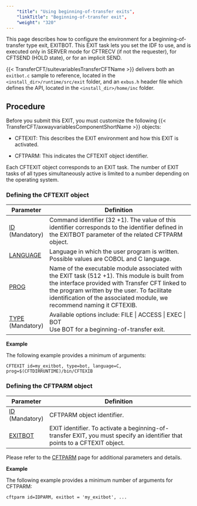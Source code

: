 ```yaml
---
    "title": "Using beginning-of-transfer exits",
    "linkTitle": "Beginning-of-transfer exit",
    "weight": "320"
---
```

This page describes how to configure the environment for a beginning-of-transfer
type exit, EXITBOT. This EXIT task lets you set the IDF to use, and is executed only in SERVER mode for CFTRECV (if not the requester), for CFTSEND (HOLD state), or for an implicit SEND.

{{< TransferCFT/suitevariablesTransferCFTName  >}} delivers both an `exitbot.c` sample to reference, located in the `<install_dir>/runtime/src/exit` folder, and an `exbus.h` header file which defines the API, located in the `<install_dir>/home/inc` folder.

<span id="Transfer_state"></span><span id="Title"></span><span id="Configuring_the_environment__End_of_transfer_exit"></span>

Procedure
---------

Before you submit this EXIT, you must customize the following
{{< TransferCFT/axwayvariablesComponentShortName  >}} objects:

- CFTEXIT: This describes the EXIT environment and how this
    EXIT is activated.

<!-- -->

- CFTPARM: This indicates the CFTEXIT object identifier.

Each CFTEXIT object corresponds to an EXIT task. The number of EXIT
tasks of all types simultaneously active is limited to a number depending
on the operating system.

<span id="Defining_the_CFTEXIT_object"></span>

### Defining the CFTEXIT object


| Parameter | Definition |
| --- | --- |
| [ID](../../../c_intro_userinterfaces/command_summary/parameter_intro/id) <br/> (Mandatory) | Command identifier (32 +1). The value of this identifier corresponds to the identifier defined in the EXITBOT parameter of the related CFTPARM object. |
| [LANGUAGE](../../../c_intro_userinterfaces/command_summary/parameter_intro/language) | Language in which the user program is written. Possible values are COBOL and C language. |
| [PROG](../../../c_intro_userinterfaces/command_summary/parameter_intro/prog)  | Name of the executable module associated with the EXIT task (512 +1). This module is built from the interface provided with Transfer CFT linked to the program written by the user. To facilitate identification of the associated module, we recommend naming it CFTEXIB. |
| [TYPE](../../../c_intro_userinterfaces/command_summary/parameter_intro/type) <br/> (Mandatory) | Available options include: FILE &#124; ACCESS &#124; EXEC &#124; BOT<br/> Use BOT for a beginning-of-transfer exit. |


****Example****

The following example provides a minimum of arguments:

```
CFTEXIT id=my_exitbot, type=bot, language=C, prog=$(CFTDIRRUNTIME)/bin/CFTEXIB
```
<span id="Defining_the_CFTPARM_object"></span>

### Defining the CFTPARM object


| Parameter | Definition |
| --- | --- |
| [ID](../../../c_intro_userinterfaces/command_summary/parameter_intro/id)<br/> (Mandatory) | CFTPARM object identifier. |
| [EXITBOT ]() | EXIT identifier. To activate a beginning-of-transfer EXIT, you must specify an identifier that points to a CFTEXIT object. |


Please refer to the [CFTPARM](../../../c_intro_userinterfaces/web_copilot_ui/conf_intro/cftparm) page for additional parameters and details.

****Example****

The following example provides a minimum number of arguments for CFTPARM:

```
cftparm id=IDPARM, exitbot = 'my_exitbot', ...
```
